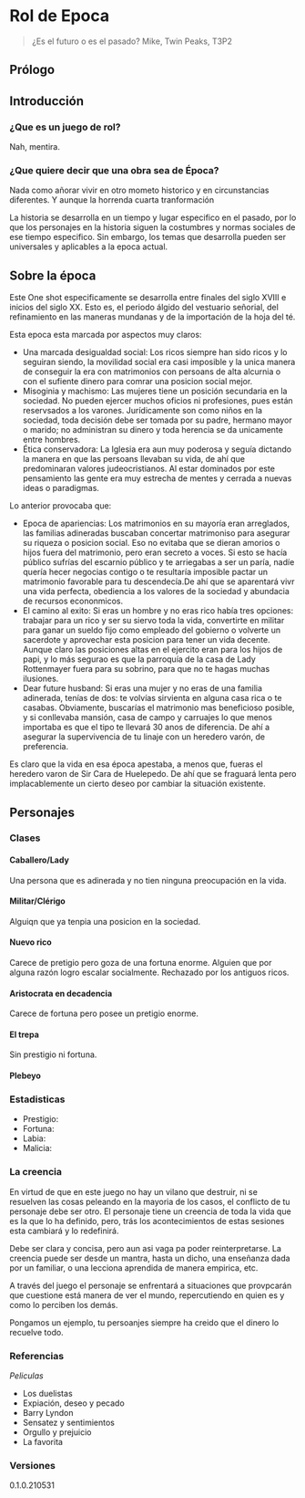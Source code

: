 # Rol de Epoca

>¿Es el futuro o es el pasado?
> Mike, Twin Peaks, T3P2

## Prólogo

## Introducción

### ¿Que es un juego de rol?
Nah, mentira.

### ¿Que quiere decir que una obra sea de Época?
Nada como añorar vivir en otro mometo historico y en circunstancias diferentes. Y aunque la horrenda cuarta tranformación 

La historia se desarrolla en un tiempo y lugar especifico en el pasado, por lo que los personajes en la historia siguen la costumbres y normas sociales de ese tiempo especifico. Sin embargo, los temas que desarrolla pueden ser universales y aplicables a la epoca actual.

## Sobre la época

Este One shot especificamente se desarrolla entre finales del siglo XVIII e inicios del siglo XX. Esto es, el periodo álgido del vestuario señorial, del refinamiento en las maneras mundanas y de la importación de la hoja del té.

Esta epoca esta marcada por aspectos muy claros:
- Una marcada desigualdad social: Los ricos siempre han sido ricos y lo seguiran siendo, la movilidad social era casi imposible y la unica manera de conseguir la era con matrimonios con persoans de alta alcurnia o con el sufiente dinero para comrar una posicion social mejor. 
- Misoginia y machismo: Las mujeres tiene un posición secundaria en la sociedad. No pueden ejercer muchos oficios ni profesiones, pues están reservsados a los varones. Jurídicamente son como niños en la sociedad, toda decisión debe ser tomada por su padre, hermano mayor o marido; no administran su dinero y toda herencia se da unicamente entre hombres.
- Ética conservadora: La Iglesia era aun muy poderosa y seguía dictando la manera en que las persoans llevaban su vida, de ahí que predominaran valores judeocristianos. Al estar dominados por este pensamiento las gente era muy estrecha de mentes y cerrada a nuevas ideas o paradigmas.

Lo anterior provocaba que:
+ Epoca de apariencias: Los matrimonios en su mayoría eran arreglados, las familias adineradas buscaban concertar matrimoniso para asegurar su riqueza o posicion social. Eso no evitaba que se dieran amorios o hijos fuera del matrimonio, pero eran secreto a voces. Si esto se hacía público sufrías del escarnio público y te arriegabas a ser un paría, nadíe quería hecer negocias contigo o te resultaría imposible pactar un matrimonio favorable para tu descendecía.De ahí que se aparentará vivr una vida perfecta, obediencia a los valores de la sociedad y abundacia de recursos econonmicos.
+ El camino al exito: Si eras un hombre y no eras rico había tres opciones: trabajar para un rico y ser su siervo toda la vida, convertirte en militar para ganar un sueldo fijo como empleado del gobierno o volverte un sacerdote y aprovechar esta posicion para tener un vida decente. Aunque claro las posiciones altas en el ejercito eran para los hijos de papi, y lo más segurao es que la parroquía de la casa de Lady Rottenmayer fuera para su sobrino, para que no te hagas muchas ilusiones.
+ Dear future husband: Si eras una mujer y no eras de una familia adinerada, tenías de dos: te volvías sirvienta en alguna casa rica o te casabas. Obviamente, buscarías el matrimonio mas beneficioso posible, y si conllevaba mansión, casa de campo y carruajes lo que menos importaba es que el tipo te llevará 30 anos de diferencia. De ahí a asegurar la supervivencia de tu linaje con un heredero varón, de preferencia.

Es claro que la vida en esa época apestaba, a menos que, fueras el heredero varon de Sir Cara de Huelepedo. De ahí que se fraguará lenta pero implacablemente un cierto deseo por cambiar la situación existente.


## Personajes

### Clases

#### Caballero/Lady
Una persona que es adinerada y no tien ninguna preocupación en la vida.

#### Militar/Clérigo
Alguiqn que ya tenpia una posicion en la sociedad.

#### Nuevo rico
Carece de pretigio pero goza de una fortuna enorme.
Alguien que por alguna razón logro escalar socialmente.
Rechazado por los antiguos ricos.

#### Aristocrata en decadencia
Carece de fortuna pero posee un pretigio enorme.

#### El trepa
Sin prestigio ni fortuna.

#### Plebeyo



### Estadisticas

+ Prestigio:
+ Fortuna:
+ Labia: 
+ Malicia:

### La creencia
En virtud de que en este juego no hay un vilano que destruir, ni se resuelven las cosas peleando en la mayoria de los casos, el conflicto de tu personaje debe ser otro.
El personaje tiene un creencia de toda la vida que es la que lo ha definido, pero, trás los acontecimientos de estas sesiones esta cambiará y lo redefinirá.

Debe ser clara y concisa, pero aun asi vaga pa poder reinterpretarse. La creencia puede ser desde un mantra, hasta un dicho, una enseñanza dada por un familiar, o una lecciona aprendida de manera empirica, etc.

A través del juego el personaje se enfrentará a situaciones que provpcarán que cuestione está manera de ver el mundo, repercutiendo en quien es y como lo perciben los demás.

Pongamos un ejemplo, tu persoanjes siempre ha creido que el dinero lo recuelve todo.


### Referencias
*Peliculas*
+ Los duelistas
+ Expiación, deseo y pecado
+ Barry Lyndon
+ Sensatez y sentimientos
+ Orgullo y prejuicio
+ La favorita


### Versiones
 0.1.0.210531 
